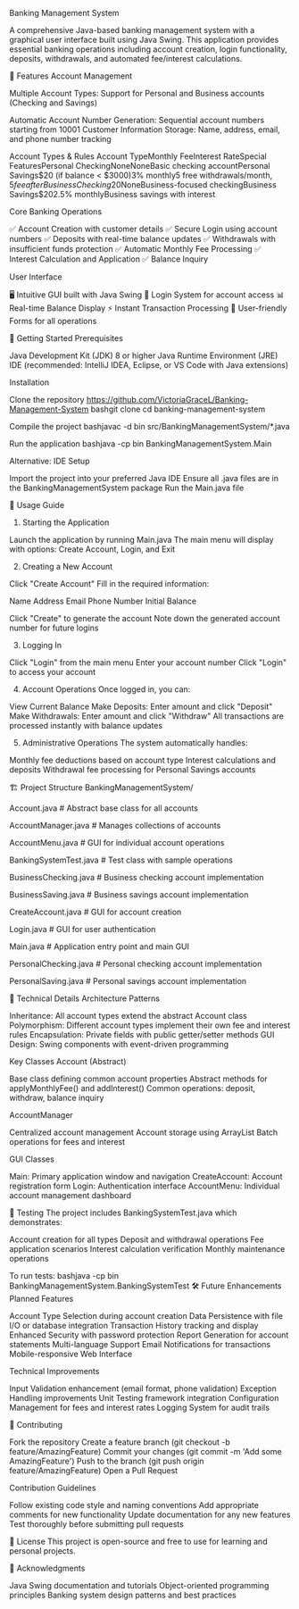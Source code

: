 Banking Management System

A comprehensive Java-based banking management system with a graphical user interface built using Java Swing. This application provides essential banking operations including account creation, login functionality, deposits, withdrawals, and automated fee/interest calculations.

🏦 Features
Account Management

Multiple Account Types: Support for Personal and Business accounts (Checking and Savings)

Automatic Account Number Generation: Sequential account numbers starting from 10001
Customer Information Storage: Name, address, email, and phone number tracking

Account Types & Rules
Account TypeMonthly FeeInterest RateSpecial FeaturesPersonal CheckingNoneNoneBasic checking accountPersonal Savings$20 (if balance < $3000)3% monthly5 free withdrawals/month, $5 fee afterBusiness Checking$20NoneBusiness-focused checkingBusiness Savings$202.5% monthlyBusiness savings with interest

Core Banking Operations

✅ Account Creation with customer details
✅ Secure Login using account numbers
✅ Deposits with real-time balance updates
✅ Withdrawals with insufficient funds protection
✅ Automatic Monthly Fee Processing
✅ Interest Calculation and Application
✅ Balance Inquiry

User Interface

🖥️ Intuitive GUI built with Java Swing
🔐 Login System for account access
📊 Real-time Balance Display
⚡ Instant Transaction Processing
🎯 User-friendly Forms for all operations

🚀 Getting Started
Prerequisites

Java Development Kit (JDK) 8 or higher
Java Runtime Environment (JRE)
IDE (recommended: IntelliJ IDEA, Eclipse, or VS Code with Java extensions)

Installation


Clone the repository https://github.com/VictoriaGraceL/Banking-Management-System
bashgit clone 
cd banking-management-system


Compile the project
bashjavac -d bin src/BankingManagementSystem/*.java


Run the application
bashjava -cp bin BankingManagementSystem.Main


Alternative: IDE Setup


Import the project into your preferred Java IDE
Ensure all .java files are in the BankingManagementSystem package
Run the Main.java file

📖 Usage Guide
1. Starting the Application

Launch the application by running Main.java
The main menu will display with options: Create Account, Login, and Exit

2. Creating a New Account

Click "Create Account"
Fill in the required information:

Name
Address
Email
Phone Number
Initial Balance


Click "Create" to generate the account
Note down the generated account number for future logins


3. Logging In

Click "Login" from the main menu
Enter your account number
Click "Login" to access your account

4. Account Operations
Once logged in, you can:


View Current Balance
Make Deposits: Enter amount and click "Deposit"
Make Withdrawals: Enter amount and click "Withdraw"
All transactions are processed instantly with balance updates


5. Administrative Operations
The system automatically handles:


Monthly fee deductions based on account type
Interest calculations and deposits
Withdrawal fee processing for Personal Savings accounts


🏗️ Project Structure
BankingManagementSystem/

 Account.java              # Abstract base class for all accounts
 
 AccountManager.java       # Manages collections of accounts

 AccountMenu.java         # GUI for individual account operations
 
 BankingSystemTest.java   # Test class with sample operations

BusinessChecking.java   # Business checking account implementation

 BusinessSaving.java     # Business savings account implementation
 
 CreateAccount.java      # GUI for account creation

Login.java             # GUI for user authentication
 
 Main.java             # Application entry point and main GUI
 
 PersonalChecking.java # Personal checking account implementation
 
 PersonalSaving.java   # Personal savings account implementation

🔧 Technical Details
Architecture Patterns

Inheritance: All account types extend the abstract Account class
Polymorphism: Different account types implement their own fee and interest rules
Encapsulation: Private fields with public getter/setter methods
GUI Design: Swing components with event-driven programming

Key Classes
Account (Abstract)

Base class defining common account properties
Abstract methods for applyMonthlyFee() and addInterest()
Common operations: deposit, withdraw, balance inquiry

AccountManager

Centralized account management
Account storage using ArrayList
Batch operations for fees and interest

GUI Classes

Main: Primary application window and navigation
CreateAccount: Account registration form
Login: Authentication interface
AccountMenu: Individual account management dashboard

🧪 Testing
The project includes BankingSystemTest.java which demonstrates:

Account creation for all types
Deposit and withdrawal operations
Fee application scenarios
Interest calculation verification
Monthly maintenance operations

To run tests:
bashjava -cp bin BankingManagementSystem.BankingSystemTest
🛠️ Future Enhancements
Planned Features

 Account Type Selection during account creation
 Data Persistence with file I/O or database integration
 Transaction History tracking and display
 Enhanced Security with password protection
 Report Generation for account statements
 Multi-language Support
 Email Notifications for transactions
 Mobile-responsive Web Interface

Technical Improvements

 Input Validation enhancement (email format, phone validation)
 Exception Handling improvements
 Unit Testing framework integration
 Configuration Management for fees and interest rates
 Logging System for audit trails

🤝 Contributing

Fork the repository
Create a feature branch (git checkout -b feature/AmazingFeature)
Commit your changes (git commit -m 'Add some AmazingFeature')
Push to the branch (git push origin feature/AmazingFeature)
Open a Pull Request

Contribution Guidelines

Follow existing code style and naming conventions
Add appropriate comments for new functionality
Update documentation for any new features
Test thoroughly before submitting pull requests

📝 License
This project is open-source and free to use for learning and personal projects.


🙏 Acknowledgments

Java Swing documentation and tutorials
Object-oriented programming principles
Banking system design patterns and best practices
